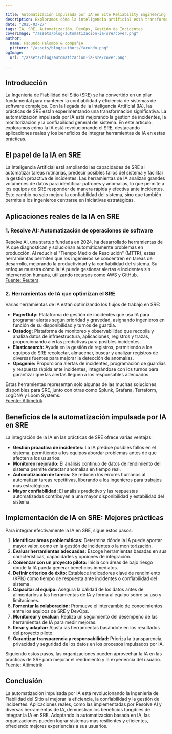 ```yaml
---

title: Automatización impulsada por IA en Site Reliability Engineering (SRE)
description: Exploramos cómo la inteligencia artificial está transformando la ingeniería de fiabilidad del sitio (SRE) mediante la automatización, mejorando la eficiencia, la fiabilidad y la gestión de incidentes.
date: "2025-03-27"
tags: IA, SRE, Automatización, DevOps, Gestión de Incidentes
coverImage: "/assets/blog/automatizacion-ia-sre/cover.png"
author:
  name: Facundo Palombo & compañIA
  picture: "/assets/blog/authors/facundo.png"
ogImage:
  url: "/assets/blog/automatizacion-ia-sre/cover.png"

---
```


## Introducción

La Ingeniería de Fiabilidad del Sitio (SRE) se ha convertido en un pilar fundamental para mantener la confiabilidad y eficiencia de sistemas de software complejos. Con la llegada de la Inteligencia Artificial (IA), las prácticas de SRE están experimentando una transformación significativa. La automatización impulsada por IA está mejorando la gestión de incidentes, la monitorización y la confiabilidad general del sistema. En este artículo, exploramos cómo la IA está revolucionando el SRE, destacando aplicaciones reales y los beneficios de integrar herramientas de IA en estas prácticas.

## El papel de la IA en SRE

La Inteligencia Artificial está ampliando las capacidades de SRE al automatizar tareas rutinarias, predecir posibles fallos del sistema y facilitar la gestión proactiva de incidentes. Las herramientas de IA analizan grandes volúmenes de datos para identificar patrones y anomalías, lo que permite a los equipos de SRE responder de manera rápida y efectiva ante incidentes. Este cambio no solo mejora la confiabilidad del sistema, sino que también permite a los ingenieros centrarse en iniciativas estratégicas.

## Aplicaciones reales de la IA en SRE

### 1. Resolve AI: Automatización de operaciones de software

Resolve AI, una startup fundada en 2024, ha desarrollado herramientas de IA que diagnostican y solucionan automáticamente problemas en producción. Al reducir el "Tiempo Medio de Resolución" (MTTR), estas herramientas permiten que los ingenieros se concentren en tareas de desarrollo, mejorando la productividad y la confiabilidad del sistema. Su enfoque muestra cómo la IA puede gestionar alertas e incidentes sin intervención humana, utilizando recursos como AWS y GitHub.  
[Fuente: Reuters](https://www.reuters.com/technology/artificial-intelligence/greylock-backed-resolve-ai-raises-35-million-seed-funding-help-engineers-2024-10-01/?utm_source=chatgpt.com)

### 2. Herramientas de IA que optimizan el SRE

Varias herramientas de IA están optimizando los flujos de trabajo en SRE:

- **PagerDuty:** Plataforma de gestión de incidentes que usa IA para programar alertas según prioridad y gravedad, asignando ingenieros en función de su disponibilidad y turnos de guardia.
- **Datadog:** Plataforma de monitoreo y observabilidad que recopila y analiza datos de infraestructura, aplicaciones, registros y trazas, proporcionando alertas predictivas para posibles incidentes.
- **Elasticsearch:** Ayuda en la gestión de registros, permitiendo a los equipos de SRE recolectar, almacenar, buscar y analizar registros de diversas fuentes para mejorar la detección de anomalías.
- **Opsgenie:** Proporciona alertas de incidentes, programación de guardias y respuesta rápida ante incidentes, integrándose con los turnos para garantizar que las alertas lleguen a los responsables adecuados.

Estas herramientas representan solo algunas de las muchas soluciones disponibles para SRE, junto con otras como Splunk, Grafana, Terraform, LogDNA y Loom Systems.  
[Fuente: Altimetrik](https://www.altimetrik.com/blog/optimize-sre-with-ai-efficiency-reliability?utm_source=chatgpt.com)

## Beneficios de la automatización impulsada por IA en SRE

La integración de la IA en las prácticas de SRE ofrece varias ventajas:

- **Gestión proactiva de incidentes:** La IA predice posibles fallos en el sistema, permitiendo a los equipos abordar problemas antes de que afecten a los usuarios.
- **Monitoreo mejorado:** El análisis continuo de datos de rendimiento del sistema permite detectar anomalías en tiempo real.
- **Automatización de tareas:** Se reducen los errores humanos al automatizar tareas repetitivas, liberando a los ingenieros para trabajos más estratégicos.
- **Mayor confiabilidad:** El análisis predictivo y las respuestas automatizadas contribuyen a una mayor disponibilidad y estabilidad del sistema.

## Implementación de IA en SRE: Mejores prácticas

Para integrar efectivamente la IA en SRE, sigue estos pasos:

1. **Identificar áreas problemáticas:** Determina dónde la IA puede aportar mayor valor, como en la gestión de incidentes o la monitorización.
2. **Evaluar herramientas adecuadas:** Escoge herramientas basadas en sus características, capacidades y opciones de integración.
3. **Comenzar con un proyecto piloto:** Inicia con áreas de bajo riesgo donde la IA pueda generar beneficios inmediatos.
4. **Definir criterios de éxito:** Establece indicadores clave de rendimiento (KPIs) como tiempo de respuesta ante incidentes o confiabilidad del sistema.
5. **Capacitar al equipo:** Asegura la calidad de los datos antes de alimentarlos a las herramientas de IA y forma al equipo sobre su uso y limitaciones.
6. **Fomentar la colaboración:** Promueve el intercambio de conocimientos entre los equipos de SRE y DevOps.
7. **Monitorear y evaluar:** Realiza un seguimiento del desempeño de las herramientas de IA para medir mejoras.
8. **Iterar y adaptar:** Ajusta las herramientas basándote en los resultados del proyecto piloto.
9. **Garantizar transparencia y responsabilidad:** Prioriza la transparencia, privacidad y seguridad de los datos en los procesos impulsados por IA.

Siguiendo estos pasos, las organizaciones pueden aprovechar la IA en las prácticas de SRE para mejorar el rendimiento y la experiencia del usuario.  
[Fuente: Altimetrik](https://www.altimetrik.com/blog/optimize-sre-with-ai-efficiency-reliability?utm_source=chatgpt.com)

## Conclusión

La automatización impulsada por IA está revolucionando la Ingeniería de Fiabilidad del Sitio al mejorar la eficiencia, la confiabilidad y la gestión de incidentes. Aplicaciones reales, como las implementadas por Resolve AI y diversas herramientas de IA, demuestran los beneficios tangibles de integrar la IA en SRE. Adoptando la automatización basada en IA, las organizaciones pueden lograr sistemas más resilientes y eficientes, ofreciendo mejores experiencias a sus usuarios.